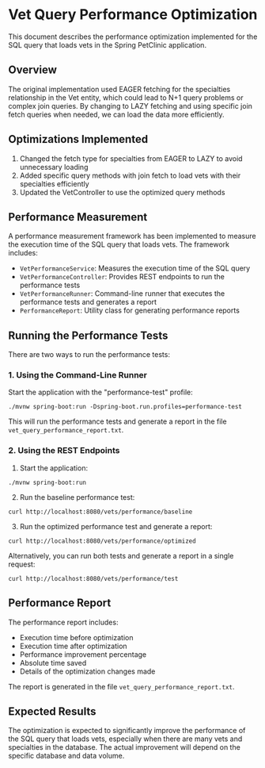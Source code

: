 # Vet Query Performance Optimization

This document describes the performance optimization implemented for the SQL query that loads vets in the Spring PetClinic application.

## Overview

The original implementation used EAGER fetching for the specialties relationship in the Vet entity, which could lead to N+1 query problems or complex join queries. By changing to LAZY fetching and using specific join fetch queries when needed, we can load the data more efficiently.

## Optimizations Implemented

1. Changed the fetch type for specialties from EAGER to LAZY to avoid unnecessary loading
2. Added specific query methods with join fetch to load vets with their specialties efficiently
3. Updated the VetController to use the optimized query methods

## Performance Measurement

A performance measurement framework has been implemented to measure the execution time of the SQL query that loads vets. The framework includes:

- `VetPerformanceService`: Measures the execution time of the SQL query
- `VetPerformanceController`: Provides REST endpoints to run the performance tests
- `VetPerformanceRunner`: Command-line runner that executes the performance tests and generates a report
- `PerformanceReport`: Utility class for generating performance reports

## Running the Performance Tests

There are two ways to run the performance tests:

### 1. Using the Command-Line Runner

Start the application with the "performance-test" profile:

```
./mvnw spring-boot:run -Dspring-boot.run.profiles=performance-test
```

This will run the performance tests and generate a report in the file `vet_query_performance_report.txt`.

### 2. Using the REST Endpoints

1. Start the application:

```
./mvnw spring-boot:run
```

2. Run the baseline performance test:

```
curl http://localhost:8080/vets/performance/baseline
```

3. Run the optimized performance test and generate a report:

```
curl http://localhost:8080/vets/performance/optimized
```

Alternatively, you can run both tests and generate a report in a single request:

```
curl http://localhost:8080/vets/performance/test
```

## Performance Report

The performance report includes:

- Execution time before optimization
- Execution time after optimization
- Performance improvement percentage
- Absolute time saved
- Details of the optimization changes made

The report is generated in the file `vet_query_performance_report.txt`.

## Expected Results

The optimization is expected to significantly improve the performance of the SQL query that loads vets, especially when there are many vets and specialties in the database. The actual improvement will depend on the specific database and data volume.
